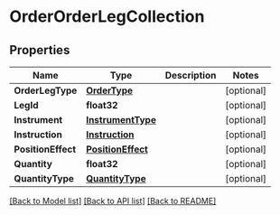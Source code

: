 # OrderOrderLegCollection

## Properties

Name | Type | Description | Notes
------------ | ------------- | ------------- | -------------
**OrderLegType** | [**OrderType**](OrderType.md) |  | [optional] 
**LegId** | **float32** |  | [optional] 
**Instrument** | [**InstrumentType**](InstrumentType.md) |  | [optional] 
**Instruction** | [**Instruction**](Instruction.md) |  | [optional] 
**PositionEffect** | [**PositionEffect**](PositionEffect.md) |  | [optional] 
**Quantity** | **float32** |  | [optional] 
**QuantityType** | [**QuantityType**](QuantityType.md) |  | [optional] 

[[Back to Model list]](../README.md#documentation-for-models) [[Back to API list]](../README.md#documentation-for-api-endpoints) [[Back to README]](../README.md)


